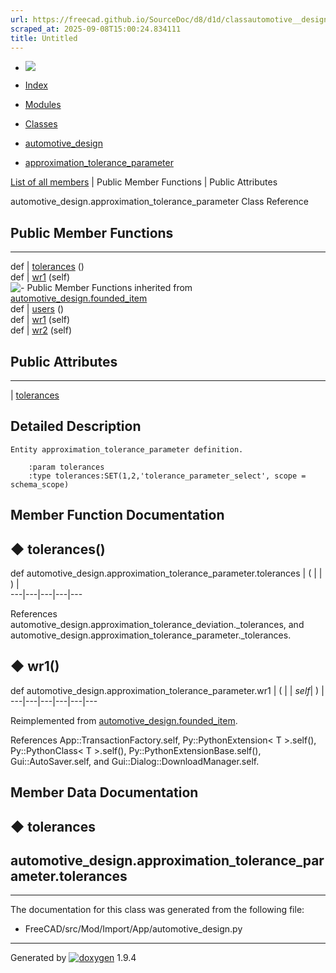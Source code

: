 ```yaml
---
url: https://freecad.github.io/SourceDoc/d8/d1d/classautomotive__design_1_1approximation__tolerance__parameter.html
scraped_at: 2025-09-08T15:00:24.834111
title: Untitled
---
```


  * [ ![](https://www.freecad.org/svg/logo-freecad.svg) ](https://freecadweb.org "FreeCAD")
  * [Index](../../index.html "Index")
  * [Modules](../../modules.html "Modules list")
  * [Classes](../../annotated.html "Annotated list")

  * [automotive_design](../../d4/ddf/namespaceautomotive__design.html)
  * [approximation_tolerance_parameter](../../d8/d1d/classautomotive__design_1_1approximation__tolerance__parameter.html)

[List of all members](../../db/d44/classautomotive__design_1_1approximation__tolerance__parameter-members.html) | Public Member Functions | Public Attributes

automotive_design.approximation_tolerance_parameter Class Reference

##  Public Member Functions  
  
---  
def | [tolerances](../../d8/d1d/classautomotive__design_1_1approximation__tolerance__parameter.html#af5ee30d607f087e4b568d408b7445ece) ()  
def | [wr1](../../d8/d1d/classautomotive__design_1_1approximation__tolerance__parameter.html#a2c713e149568a524d2383a6341277e05) (self)  
![-](../../closed.png) Public Member Functions inherited from
[automotive_design.founded_item](../../d4/d12/classautomotive__design_1_1founded__item.html)  
def | [users](../../d4/d12/classautomotive__design_1_1founded__item.html#a0299c3fccdb8223cc8c9f590f7cee9a5) ()  
def | [wr1](../../d4/d12/classautomotive__design_1_1founded__item.html#a0668b2127d1c208daa93b2d435855a7f) (self)  
def | [wr2](../../d4/d12/classautomotive__design_1_1founded__item.html#a1ef4a4f4c94d46b616c25ec02609838f) (self)  
  
##  Public Attributes  
  
---  
|
[tolerances](../../d8/d1d/classautomotive__design_1_1approximation__tolerance__parameter.html#a5a905d757b503a6125cddeafc6f5a04b)  
  
## Detailed Description

    
    
    Entity approximation_tolerance_parameter definition.
    
        :param tolerances
        :type tolerances:SET(1,2,'tolerance_parameter_select', scope = schema_scope)

## Member Function Documentation

## ◆ tolerances()

def automotive_design.approximation_tolerance_parameter.tolerances  | ( | | ) |   
---|---|---|---|---  
  
References automotive_design.approximation_tolerance_deviation._tolerances,
and automotive_design.approximation_tolerance_parameter._tolerances.

## ◆ wr1()

def automotive_design.approximation_tolerance_parameter.wr1  | ( |  | _self_| ) |   
---|---|---|---|---|---  
  
Reimplemented from
[automotive_design.founded_item](../../d4/d12/classautomotive__design_1_1founded__item.html#a0668b2127d1c208daa93b2d435855a7f).

References App::TransactionFactory.self, Py::PythonExtension< T >.self(),
Py::PythonClass< T >.self(), Py::PythonExtensionBase.self(),
Gui::AutoSaver.self, and Gui::Dialog::DownloadManager.self.

## Member Data Documentation

## ◆ tolerances

automotive_design.approximation_tolerance_parameter.tolerances  
---  
  
* * *

The documentation for this class was generated from the following file:

  * FreeCAD/src/Mod/Import/App/automotive_design.py

* * *

Generated by
[![doxygen](../../doxygen.svg)](https://www.doxygen.org/index.html) 1.9.4

